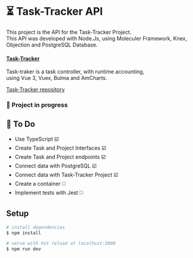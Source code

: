 # ⏳ Task-Tracker API

This project is the API for the Task-Tracker Project. <br>
This API was developed with Node.Js, using Moleculer Framework, Knex, Objection and PostgreSQL Database.

#### [Task-Tracker](https://task-tracker-vue.vercel.app/#/)
Task-traker is a task controller, with runtime accounting,<br>
using Vue 3, Vuex, Bulma and AmCharts.

[Task-Tracker repository](https://github.com/GugaAraujo/task-tracker)

### 🚧 Project in progress

## 📝 To Do

* Use TypeScript ☑️
* Create Task and Project Interfaces ☑️
* Create Task and Project endpoints ☑️
* Connect data with PostgreSQL ☑️
* Connect data with Task-Tracker Project ☑️
* Create a container ◻️
* Implement tests with Jest ◻️

## Setup

```bash
# install dependencies
$ npm install

# serve with hot reload at localhost:3000
$ npm run dev
```
